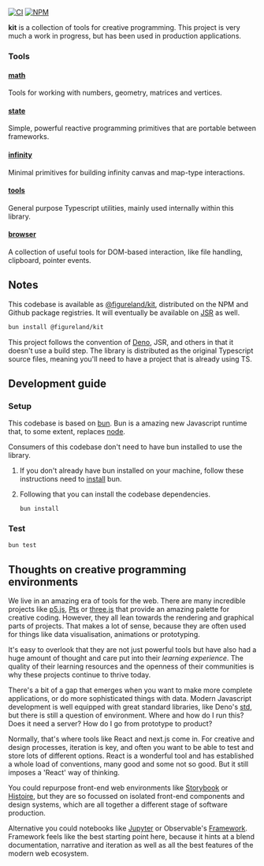 [![CI](https://github.com/figureland/kit/actions/workflows/ci.yml/badge.svg)](https://github.com/figureland/kit/actions/workflows/ci.yml)
[![NPM](https://img.shields.io/npm/v/@figureland/kit?color=000000)](https://img.shields.io/npm/v/@figureland/kit?color=40bd5c)

**kit** is a collection of tools for creative programming. This project is very much a work in progress, but has been used in production applications.

### Tools

#### [math](./src/math/)

Tools for working with numbers, geometry, matrices and vertices.

#### [state](./src/state/)

Simple, powerful reactive programming primitives that are portable between frameworks.

#### [infinity](./src/infinity/)

Minimal primitives for building infinity canvas and map-type interactions.

#### [tools](./src/tools/)

General purpose Typescript utilities, mainly used internally within this library.

#### [browser](./src/browser/)

A collection of useful tools for DOM-based interaction, like file handling, clipboard, pointer events.

## Notes

This codebase is available as [@figureland/kit](https://www.npmjs.com/package/@figureland/kit), distributed on the NPM and Github package registries. It will eventually be available on [JSR](https://jsr.io/) as well.

```bash
bun install @figureland/kit
```

This project follows the convention of [Deno](https://deno.com/), JSR, and others in that it doesn't use a build step. The library is distributed as the original Typescript source files, meaning you'll need to have a project that is already using TS.

## Development guide

### Setup

This codebase is based on [bun](https://bun.sh/). Bun is a amazing new Javascript runtime that, to some extent, replaces [node](https://nodejs.org/).

Consumers of this codebase don't need to have bun installed to use the library.

1. If you don't already have bun installed on your machine, follow these instructions need to [install](https://bun.sh/docs/installation) bun.

2. Following that you can install the codebase dependencies.
   ```
   bun install
   ```

### Test

```bash
bun test
```

## Thoughts on creative programming environments

We live in an amazing era of tools for the web. There are many incredible projects like [p5.js](https://p5js.org/), [Pts](https://ptsjs.org/) or [three.js](https://threejs.org/) that provide an amazing palette for creative coding. However, they all lean towards the rendering and graphical parts of projects. That makes a lot of sense, because they are often used for things like data visualisation, animations or prototyping.

It's easy to overlook that they are not just powerful tools but have also had a huge amount of thought and care put into their _learning experience_. The quality of their learning resources and the openness of their communities is why these projects continue to thrive today.

There's a bit of a gap that emerges when you want to make more complete applications, or do more sophisticated things with data. Modern Javascript development is well equipped with great standard libraries, like Deno's [std](https://jsr.io/@std), but there is still a question of environment. Where and how do I run this? Does it need a server? How do I go from prototype to product?

Normally, that's where tools like React and next.js come in. For creative and design processes, iteration is key, and often you want to be able to test and store lots of different options. React is a wonderful tool and has established a whole load of conventions, many good and some not so good. But it still imposes a 'React' way of thinking.

You could repurpose front-end web environments like [Storybook](https://storybook.js.org/) or [Histoire](https://histoire.dev/), but they are so focussed on isolated front-end components and design systems, which are all together a different stage of software production.

Alternative you could notebooks like [Jupyter](https://jupyter.org/) or Observable's [Framework](https://observablehq.com/framework/). Framework feels like the best starting point here, because it hints at a blend documentation, narrative and iteration as well as all the best features of the modern web ecosystem.
